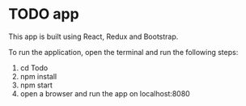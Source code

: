 # TODO app

This app is built using React, Redux and Bootstrap.

To run the application, open the terminal and run the following steps:
1. cd Todo
2. npm install
3. npm start
4. open a browser and run the app on localhost:8080
